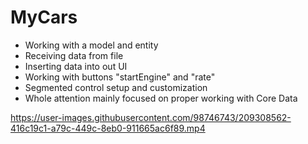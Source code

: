 # MyCars

* Working with a model and entity
* Receiving data from file
* Inserting data into out UI
* Working with buttons "startEngine" and "rate"
* Segmented control setup and customization
* Whole attention mainly focused on proper working with Core Data 

https://user-images.githubusercontent.com/98746743/209308562-416c19c1-a79c-449c-8eb0-911665ac6f89.mp4

